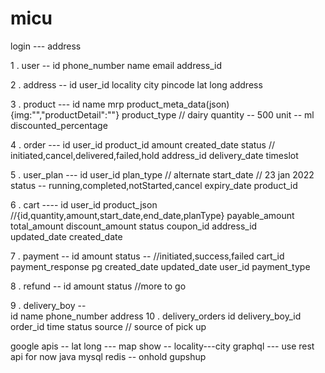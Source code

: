 # micu

   login --- address 

   1 . user --
   			       id 
   			       phone_number
   			       name
   			       email
   			       address_id

   2 . address --
   				   id
   				   user_id
   				   locality
   				   city
   				   pincode
   				   lat
   				   long
   				   address

   3 . product --- 
   				   id
   				   name
   				   mrp
   				   product_meta_data(json){img:"","productDetail":""}
   				   product_type // dairy
   				   quantity -- 500
   				   unit -- ml
   				   discounted_percentage

   4 . order   ---
   					id
   					user_id
   					product_id
   					amount
   					created_date
   					status // initiated,cancel,delivered,failed,hold
   					address_id
   					delivery_date
   					timeslot

   5 . user_plan ---
   					id
   					user_id
   					plan_type // alternate
   					start_date // 23 jan 2022 
   					status -- running,completed,notStarted,cancel
   					expiry_date	
   					product_id

   6 . cart ----
   					id
   					user_id
   					product_json //{id,quantity,amount,start_date,end_date,planType}
   					payable_amount
   					total_amount
   					discount_amount
   					status
   					coupon_id
   					address_id 	
   					updated_date
   					created_date				

  7 . payment -- 
  					id
  					amount
  					status -- //initiated,success,failed
  					cart_id
  					payment_response
  					pg
  					created_date
  					updated_date
  					user_id
  					payment_type

 8 . refund -- 
 					id
 					amount
 					status
 					//more to go

 9 . delivery_boy -- 	
 					 id
 					 name
 					 phone_number
 					 address
 10 . delivery_orders
 					id
 					delivery_boy_id
 					order_id
 					time
 					status
 					source // source of pick up 					 	 					

 
google apis -- lat long --- map show -- locality---city
graphql --- use rest api for now
java
mysql 
redis -- onhold
gupshup









   



   				  


